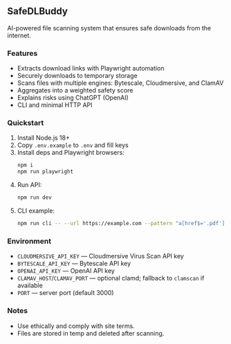 ## SafeDLBuddy

AI-powered file scanning system that ensures safe downloads from the internet.

### Features
- Extracts download links with Playwright automation
- Securely downloads to temporary storage
- Scans files with multiple engines: Bytescale, Cloudmersive, and ClamAV
- Aggregates into a weighted safety score
- Explains risks using ChatGPT (OpenAI)
- CLI and minimal HTTP API

### Quickstart
1. Install Node.js 18+
2. Copy `.env.example` to `.env` and fill keys
3. Install deps and Playwright browsers:
   ```bash
   npm i
   npm run playwright
   ```
4. Run API:
   ```bash
   npm run dev
   ```
5. CLI example:
   ```bash
   npm run cli -- --url https://example.com --pattern "a[href$='.pdf']"
   ```

### Environment
- `CLOUDMERSIVE_API_KEY` — Cloudmersive Virus Scan API key
- `BYTESCALE_API_KEY` — Bytescale API key
- `OPENAI_API_KEY` — OpenAI API key
- `CLAMAV_HOST`/`CLAMAV_PORT` — optional clamd; fallback to `clamscan` if available
- `PORT` — server port (default 3000)

### Notes
- Use ethically and comply with site terms.
- Files are stored in temp and deleted after scanning.

